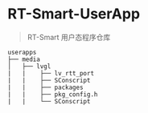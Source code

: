 # RT-Smart-UserApp
> RT-Smart 用户态程序仓库

```
userapps
├── media
│   ├── lvgl
|   |    ├── lv_rtt_port
|   |    ├── SConscript
|   |    ├── packages
|   |    ├── pkg_config.h
|   |    └── SConscript
```

